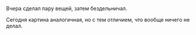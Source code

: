 Вчера сделал пару вещей, затем бездельничал.

Сегодня картина аналогичная, но с тем отличием, что вообще ничего не делал.
